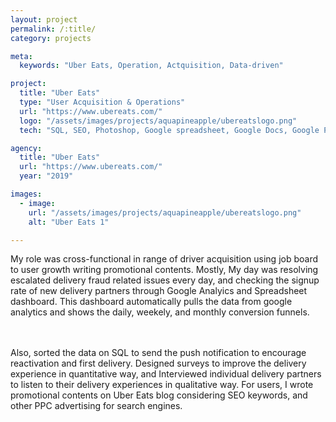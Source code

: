 ```yaml
---
layout: project
permalink: /:title/
category: projects

meta:
  keywords: "Uber Eats, Operation, Actquisition, Data-driven"

project:
  title: "Uber Eats"
  type: "User Acquisition & Operations"
  url: "https://www.ubereats.com/"
  logo: "/assets/images/projects/aquapineapple/ubereatslogo.png"
  tech: "SQL, SEO, Photoshop, Google spreadsheet, Google Docs, Google Presentation, Google Analytics"

agency:
  title: "Uber Eats"
  url: "https://www.ubereats.com/"
  year: "2019"

images:
  - image:
    url: "/assets/images/projects/aquapineapple/ubereatslogo.png"
    alt: "Uber Eats 1"

---
```

<p>My role was cross-functional in range of driver acquisition using job board to user growth writing promotional contents. Mostly, My day was resolving escalated delivery fraud related issues every day, and checking the signup rate of new delivery partners through Google Analyics and Spreadsheet dashboard. This dashboard automatically pulls the data from google analytics and shows the daily, weekely, and monthly conversion funnels.</p><br><br>Also, sorted the data on SQL to send the push notification to encourage reactivation and first delivery. Designed surveys to improve the delivery experience in quantitative way, and Interviewed individual delivery partners to listen to their delivery experiences in qualitative way. For users, I wrote promotional contents on Uber Eats blog considering SEO keywords, and other PPC advertising for search engines.<br><br> 

